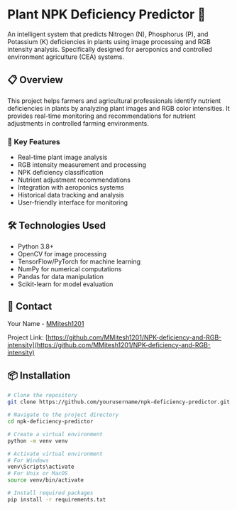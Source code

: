 # Plant NPK Deficiency Predictor 🌱

An intelligent system that predicts Nitrogen (N), Phosphorus (P), and Potassium (K) deficiencies in plants using image processing and RGB intensity analysis. Specifically designed for aeroponics and controlled environment agriculture (CEA) systems.

## 📋 Overview

This project helps farmers and agricultural professionals identify nutrient deficiencies in plants by analyzing plant images and RGB color intensities. It provides real-time monitoring and recommendations for nutrient adjustments in controlled farming environments.

### 🎯 Key Features

- Real-time plant image analysis
- RGB intensity measurement and processing
- NPK deficiency classification
- Nutrient adjustment recommendations
- Integration with aeroponics systems
- Historical data tracking and analysis
- User-friendly interface for monitoring

## 🛠️ Technologies Used

- Python 3.8+
- OpenCV for image processing
- TensorFlow/PyTorch for machine learning
- NumPy for numerical computations
- Pandas for data manipulation
- Scikit-learn for model evaluation

## 📧 Contact
Your Name - [MMitesh1201](https://github.com/MMitesh1201)

Project Link: [https://github.com/MMitesh1201/NPK-deficiency-and-RGB-intensity](https://github.com/MMitesh1201/NPK-deficiency-and-RGB-intensity)

## 📦 Installation

```bash
# Clone the repository
git clone https://github.com/yourusername/npk-deficiency-predictor.git

# Navigate to the project directory
cd npk-deficiency-predictor

# Create a virtual environment
python -m venv venv

# Activate virtual environment
# For Windows
venv\Scripts\activate
# For Unix or MacOS
source venv/bin/activate

# Install required packages
pip install -r requirements.txt

